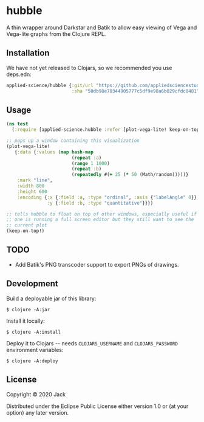 # hubble

A thin wrapper around Darkstar and Batik to allow easy viewing of Vega
and Vega-lite graphs from the Clojure REPL.

## Installation

We have not yet released to Clojars, so we recommended you use deps.edn:

``` clojure
applied-science/hubble {:git/url "https://github.com/appliedsciencestudio/hubble/"
                        :sha "50db98e70344905777c5df9e98a6b029cfdc8481"}
```

## Usage

``` clojure
(ns test
  (:require [applied-science.hubble :refer [plot-vega-lite! keep-on-top!]]))

;; pops up a window containing this visualization
(plot-vega-lite!
   {:data {:values (map hash-map
                        (repeat :a)
                        (range 1 1000)
                        (repeat :b)
                        (repeatedly #(+ 25 (* 50 (Math/random)))))}
    :mark "line",
    :width 800
    :height 600
    :encoding {:x {:field :a, :type "ordinal", :axis {"labelAngle" 0}},
               :y {:field :b, :type "quantitative"}}})

;; tells hubble to float on top of other windows, especially useful if
;; one is running a full screen editor but they still want to see the
;; current plot
(keep-on-top!)
```

## TODO

* Add Batik's PNG transcoder support to export PNGs of drawings.

## Development 

Build a deployable jar of this library:

    $ clojure -A:jar

Install it locally:

    $ clojure -A:install

Deploy it to Clojars -- needs `CLOJARS_USERNAME` and `CLOJARS_PASSWORD` environment variables:

    $ clojure -A:deploy

## License

Copyright © 2020 Jack

Distributed under the Eclipse Public License either version 1.0 or (at
your option) any later version.
